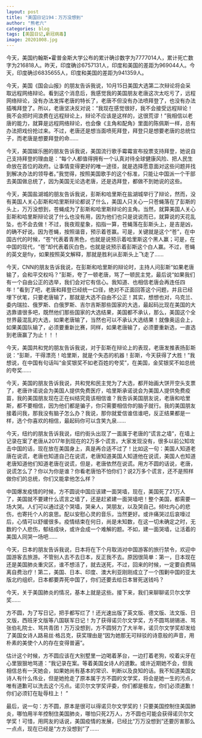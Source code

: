 ```yaml
---
layout: post
title: "美国日记194：万万没想到"
author: "熊老六"
categories: blog
tags: [美国日记,新冠病毒]
image: 20201008.jpg
---
```

今天，美国约翰斯•霍普金斯大学公布的累计确诊数字为7777014人，累计死亡数字为216818人。昨天，印度确诊6757131人，印度和美国的差距为969044人。今天，印度确诊6835655人，印度和美国的差距为941359人。

​今天，美国《国会山报》的朋友告诉我说，10月15日美国大选第二次辩论将会采取远程网络辩论。看到这个消息后，我感觉我的美国朋友老唐这次太吃亏了，远程网络辩论，没有办法发挥老唐的特长了，老唐不但没有办法喷拜登了，也没有办法插嘴拜登了。所以，老唐坚决反对说：“我现在感觉很好，我不会接受远程辩论！我不会把时间浪费在远程辩论上，辩论不应该是这样的，这很荒谬！”我相信以老唐的能力，就算是远程网络辩论，也会像《主角和配角》里面的陈佩斯一样，总有办法把戏份抢过来。不过，老唐还是想当面喷死拜登，拜登只是想要老唐的总统位子，而老唐是想要拜登的命……

今天，美国娱乐圈的朋友告诉我说，美国流行歌手霉霉宣布投票支持拜登，她说自己支持拜登的理由是：“每个人都值得拥有一个认真对待全球健康风险、把人民生命放在首位的政府。让事情变得更好的唯一途径，就是选择愿意面对这些问题并找到解决办法的领导者。”我觉得，按照美国歌手的这个标准，只能让中国派一个干部去美国做总统了，因为美国无论选老唐，还是选拜登，都做不到她说的这些。

今天，美国盐湖城的朋友告诉我说，彭斯和哈里斯在盐湖城举行了辩论，然而，没有美国人关心彭斯和哈里斯辩论都说了什么，美国人只关心一只苍蝇落在了彭斯的头上，万万没想到，苍蝇成为了彭斯和哈里斯辩论的主角。当然，就算美国人关心彭斯和哈里斯辩论说了什么也没有用，因为他们也只是说说而已，就算说的天花乱坠，也不会去做！不过，我夜观星象，掐指一算，苍蝇落在彭斯头上，是吉是凶，的确不好说。因为苍蝇，按照谐音，预示着苍赢。可是，关键就是这个“苍”，在中国古代的时候，“苍”代表着青黑色，也就是说预示着哈里斯这个黑人赢；可是，在中国的现代，“苍”却代表着灰白色，也就是说预示着彭斯这个白人赢。不过，苍蝇的英文是fly，如果按照英文解释，那就是胜利从彭斯头上飞走了……

今天，CNN的朋友告诉我说，在彭斯和哈里斯的辩论时，主持人问彭斯“如果老唐输了，会和平交权吗？”彭斯，夸了一顿老唐，骂了一顿民主党，最后说“如果我们有一个自由公正的选举，我们会对它有信心。我知道、也相信老唐会再连任四年！”看到了吧，老唐和拜登已经统一口径，绝对不正面回答这个问题，并且已经埋下伏笔，只要老唐输了，那就是大选不自由不公正！其实，想想也对，乌克兰、委内瑞拉、俄罗斯、白俄罗斯、吉尔吉斯那些国家的大选，最起码比现在美国的大选靠谱很多吧，既然他们那些国家的大选结果，美国都不承认，那么，美国这个全世界最混乱的大选，如果老唐输了，当然也可以不承认大选结果！就像奥运会上，如果美国队输了，必须要重新比赛，同样，如果老唐输了，必须要重新选，一直选到老唐赢了为止！！！

今天，美国共和党的朋友告诉我说，对于彭斯在辩论上的表现，老唐发推表扬彭斯说：“彭斯，干得漂亮！哈里斯，就是个失态的机器！彭斯，今天获得了大胜！”我想说，在中国有句话叫“金奖银奖不如老百姓的夸奖”，在美国，金奖银奖不如总统的夸奖……

今天，美国的朋友告诉我说，共和党和民主党为了大选，都开始画大饼开空头支票了，老唐许诺说会为美国人提供免费医疗，哈里斯承诺说会为美国人提供免费疫苗，我的美国朋友现在正在纠结究竟该相信谁？我告诉美国朋友说，老唐和哈里斯，都不要相信，因为他们都是骗子，你只需要相信你的脑子就行。我的美国朋友接着问我，那我没有脑子怎么办？我说，那你就爱信谁信谁吧，反正结果都是一样，选个你喜欢的相信，最起码你可以含笑九泉……

今天，纽约的朋友告诉我说，纽约街头出现了一面属于老唐的“谎言之墙”，在墙上记录在案了老唐从2017年到现在的2万多个谎言。大家发现没有，很多以前公知攻击中国的话，现在放在美国身上，真是再合适不过了！比如这一句：美国人知道老唐在说谎，老唐也知道自己在说谎，老唐知道美国人知道他在说谎，美国人也知道老唐知道他们知道老唐在说谎，但是，老唐依然在说谎。用方不圆的话说，老唐，说谎怎么了？你以为你是谁？你看老唐怕不怕你们？说2万多个谎言，还不是照样做你们的总统，你们又能拿他怎么样？

中国爆发疫情的时候，方不圆说中国应该建一面哭墙，现在，美国死了21万人了，美国就不要建什么谎言之墙了，还是赶紧建一面哭墙吧！整个美国，都需要一场大哭。人们可以通过这个哭墙，哭亲人，哭朋友，以及哭自己。倾吐内心的悲伤，也寄托个人的哀思。配以安慰心灵的音乐，当然更好。或许痛哭过后哀嚎过后，心情可以舒缓很多。疫情结束在何日，尚是未知数，在这一切未确定之时，无数的个人悲伤，郁结成块，或许会成一个难解的题。不如，建一面哭墙，让活着的美国人同哭一场吧……

今天，日本的朋友告诉我说，日本将在下个月取消对中国游客的旅行禁令，欢迎中国游客去旅游。不管别人去不去日本，反正我不去。原因很简单：第一，日本现在还是美国肺炎重灾区，谁不想活了，就去送死，不过，回来的时候，一定要自费隔离自费治疗！第二，美国、日本、印度、澳大利亚刚刚成立了一个围剿中国的亚太版北约组织，日本都要弄死中国了，你们还要去给日本冒死送钱吗？

今天，关于美国肺炎的情况，基本上就是这些。接下来，我们来聊聊诺贝尔文学奖……

方不圆，为了写日记，把手都写烂了！还光速出版了英文版、德文版、法文版、日文版，西班牙文版等八国联军日记！为了获得诺贝尔文学奖，方不圆骂胡锡进、骂张伯礼院士、骂共青团！万万没想到，方不圆努力了大半年，诺贝尔文学奖却发给了美国女诗人路易丝·格吕克，获奖理由是“因为她那无可辩驳的诗意般的声音，用朴素的美使个人的存在变得普遍”。

估计这个时候，方不圆应该在大别墅里一边喝着茅台，一边打着老狗，咬着尖牙在心里狠狠地骂道：“我记录在案。等着美国女诗人的道歉。或许近期她不会，但我相信总有一天她会，如果她尚有基本的常识、判断以及良知的话。我不知道美国女诗人有什么伟业，但是她抢走了原本属于方不圆的文学奖，将会是她一生的污点，唯有道歉可以洗去这个污点。诺贝尔文学奖评委，你们都是极左，你们必须道歉！你们必须钉在耻辱柱上！ ”

最后，说一句：方不圆，原本是很可以得诺贝尔文学奖的！只要美国控制住美国肺炎，哪怕用半年控制住美国肺炎，哪怕只死2万人，方不圆也可能会获得诺贝尔文学奖！可惜，用网友的话说，美国疫情的发展，已经比“万万没想到”还要厉害那么一点点，现在已经是“方方没想到”了……​​​​
